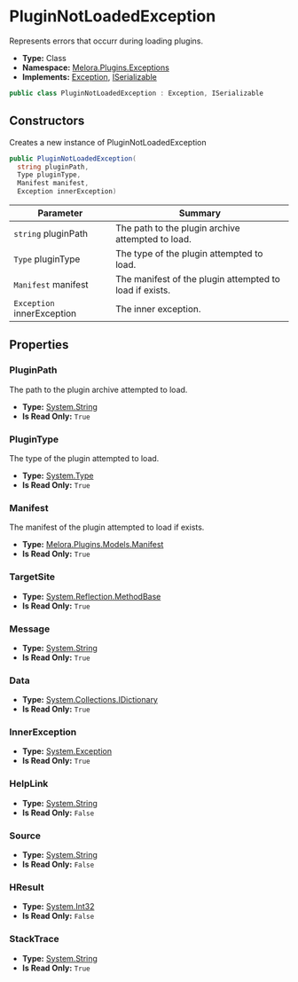 ﻿# PluginNotLoadedException
Represents errors that occurr during loading plugins\.
- **Type:** Class
- **Namespace:** [Melora.Plugins.Exceptions](/Melora/plugin-api-reference/Melora.Plugins/Exceptions/)
- **Implements:**  [Exception](https://learn.microsoft.com/dotnet/api/system.exception), [ISerializable](https://learn.microsoft.com/dotnet/api/system.runtime.serialization.iserializable)
```cs
public class PluginNotLoadedException : Exception, ISerializable
```


## Constructors
Creates a new instance of PluginNotLoadedException
```cs
public PluginNotLoadedException(
  string pluginPath, 
  Type pluginType, 
  Manifest manifest, 
  Exception innerException)
```
| Parameter | Summary |
| --------- | ------- |
| `string` pluginPath | The path to the plugin archive attempted to load. |
| `Type` pluginType | The type of the plugin attempted to load. |
| `Manifest` manifest | The manifest of the plugin attempted to load if exists. |
| `Exception` innerException | The inner exception. |





## Properties

### PluginPath
The path to the plugin archive attempted to load\.
- **Type:** [System.String](https://learn.microsoft.com/dotnet/api/system.string)
- **Is Read Only:** `True`

### PluginType
The type of the plugin attempted to load\.
- **Type:** [System.Type](https://learn.microsoft.com/dotnet/api/system.type)
- **Is Read Only:** `True`

### Manifest
The manifest of the plugin attempted to load if exists\.
- **Type:** [Melora.Plugins.Models.Manifest](/Melora/plugin-api-reference/Melora.Plugins/Models/Manifest.html)
- **Is Read Only:** `True`

### TargetSite
- **Type:** [System.Reflection.MethodBase](https://learn.microsoft.com/dotnet/api/system.reflection.methodbase)
- **Is Read Only:** `True`

### Message
- **Type:** [System.String](https://learn.microsoft.com/dotnet/api/system.string)
- **Is Read Only:** `True`

### Data
- **Type:** [System.Collections.IDictionary](https://learn.microsoft.com/dotnet/api/system.collections.idictionary)
- **Is Read Only:** `True`

### InnerException
- **Type:** [System.Exception](https://learn.microsoft.com/dotnet/api/system.exception)
- **Is Read Only:** `True`

### HelpLink
- **Type:** [System.String](https://learn.microsoft.com/dotnet/api/system.string)
- **Is Read Only:** `False`

### Source
- **Type:** [System.String](https://learn.microsoft.com/dotnet/api/system.string)
- **Is Read Only:** `False`

### HResult
- **Type:** [System.Int32](https://learn.microsoft.com/dotnet/api/system.int)
- **Is Read Only:** `False`

### StackTrace
- **Type:** [System.String](https://learn.microsoft.com/dotnet/api/system.string)
- **Is Read Only:** `True`

